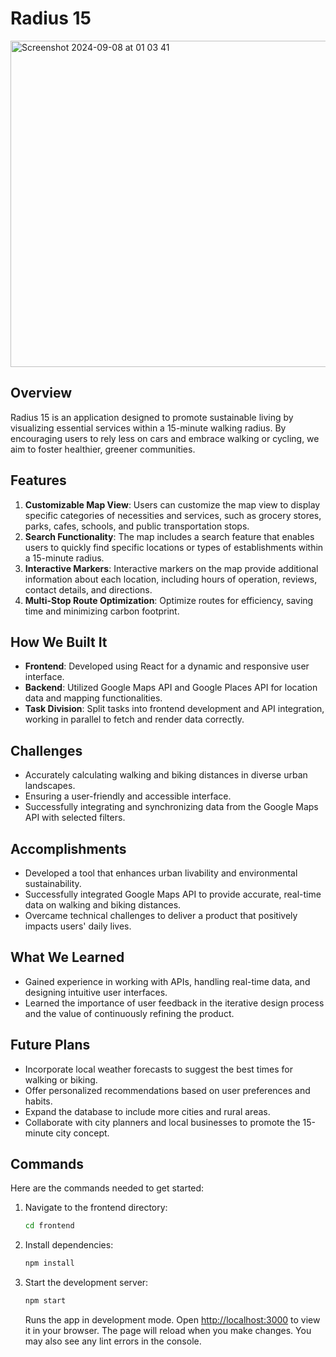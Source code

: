 # Radius 15
<img width="522" alt="Screenshot 2024-09-08 at 01 03 41" src="https://github.com/user-attachments/assets/d7155fd5-1927-4d65-b476-d463edb5c183">



## Overview

Radius 15 is an application designed to promote sustainable living by visualizing essential services within a 15-minute walking radius. By encouraging users to rely less on cars and embrace walking or cycling, we aim to foster healthier, greener communities.

## Features

1. **Customizable Map View**: Users can customize the map view to display specific categories of necessities and services, such as grocery stores, parks, cafes, schools, and public transportation stops.
2. **Search Functionality**: The map includes a search feature that enables users to quickly find specific locations or types of establishments within a 15-minute radius.
3. **Interactive Markers**: Interactive markers on the map provide additional information about each location, including hours of operation, reviews, contact details, and directions.
4. **Multi-Stop Route Optimization**: Optimize routes for efficiency, saving time and minimizing carbon footprint.

## How We Built It

- **Frontend**: Developed using React for a dynamic and responsive user interface.
- **Backend**: Utilized Google Maps API and Google Places API for location data and mapping functionalities.
- **Task Division**: Split tasks into frontend development and API integration, working in parallel to fetch and render data correctly.

## Challenges

- Accurately calculating walking and biking distances in diverse urban landscapes.
- Ensuring a user-friendly and accessible interface.
- Successfully integrating and synchronizing data from the Google Maps API with selected filters.

## Accomplishments

- Developed a tool that enhances urban livability and environmental sustainability.
- Successfully integrated Google Maps API to provide accurate, real-time data on walking and biking distances.
- Overcame technical challenges to deliver a product that positively impacts users' daily lives.

## What We Learned

- Gained experience in working with APIs, handling real-time data, and designing intuitive user interfaces.
- Learned the importance of user feedback in the iterative design process and the value of continuously refining the product.

## Future Plans

- Incorporate local weather forecasts to suggest the best times for walking or biking.
- Offer personalized recommendations based on user preferences and habits.
- Expand the database to include more cities and rural areas.
- Collaborate with city planners and local businesses to promote the 15-minute city concept.

## Commands

Here are the commands needed to get started:

1. Navigate to the frontend directory:
    ```bash
    cd frontend
    ```

2. Install dependencies:
    ```bash
    npm install
    ```

3. Start the development server:
    ```bash
    npm start
    ```
    Runs the app in development mode. Open [http://localhost:3000](http://localhost:3000) to view it in your browser. The page will reload when you make changes. You may also see any lint errors in the console.


